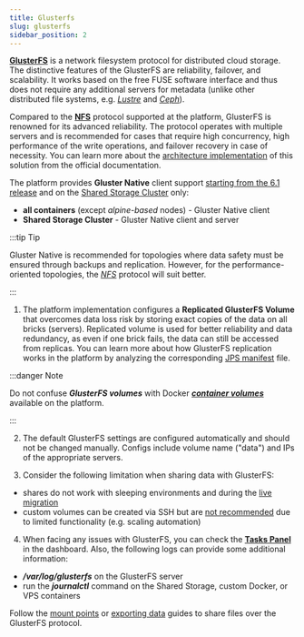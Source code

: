 ```yaml
---
title: Glusterfs
slug: glusterfs
sidebar_position: 2
---
```


**[GlusterFS](https://cloudmydc.com/)** is a network filesystem protocol for distributed cloud storage. The distinctive features of the GlusterFS are reliability, failover, and scalability. It works based on the free FUSE software interface and thus does not require any additional servers for metadata (unlike other distributed file systems, e.g. _[Lustre](https://cloudmydc.com/)_ and _[Ceph](https://cloudmydc.com/)_).

Compared to the **[NFS](https://cloudmydc.com/)** protocol supported at the platform, GlusterFS is renowned for its advanced reliability. The protocol operates with multiple servers and is recommended for cases that require high concurrency, high performance of the write operations, and failover recovery in case of necessity. You can learn more about the [architecture implementation](https://cloudmydc.com/) of this solution from the official documentation.

The platform provides **Gluster Native** client support <u>starting from the 6.1 release</u> and on the [Shared Storage Cluster](https://cloudmydc.com/) only:

- **all containers** (except _alpine-based_ nodes) - Gluster Native client
- **Shared Storage Cluster** - Gluster Native client and server

:::tip Tip

Gluster Native is recommended for topologies where data safety must be ensured through backups and replication. However, for the performance-oriented topologies, the _[NFS](https://cloudmydc.com/)_ protocol will suit better.

:::

1. The platform implementation configures a **Replicated GlusterFS Volume** that overcomes data loss risk by storing exact copies of the data on all bricks (servers). Replicated volume is used for better reliability and data redundancy, as even if one brick fails, the data can still be accessed from replicas. You can learn more about how GlusterFS replication works in the platform by analyzing the corresponding [JPS manifest](https://cloudmydc.com/) file.

:::danger Note

Do not confuse **_GlusterFS volumes_** with Docker **_[container volumes](https://cloudmydc.com/)_** available on the platform.

:::

2. The default GlusterFS settings are configured automatically and should not be changed manually. Configs include volume name ("data") and IPs of the appropriate servers.

3. Consider the following limitation when sharing data with GlusterFS:

- shares do not work with sleeping environments and during the [live migration](https://cloudmydc.com/)
- custom volumes can be created via SSH but are <u>not recommended</u> due to limited functionality (e.g. scaling automation)

4. When facing any issues with GlusterFS, you can check the **[Tasks Panel](https://cloudmydc.com/)** in the dashboard. Also, the following logs can provide some additional information:

- **_/var/log/glusterfs_** on the GlusterFS server
- run the **_journalctl_** command on the Shared Storage, custom Docker, or VPS containers

Follow the [mount points](https://cloudmydc.com/) or [exporting data](https://cloudmydc.com/) guides to share files over the GlusterFS protocol.
